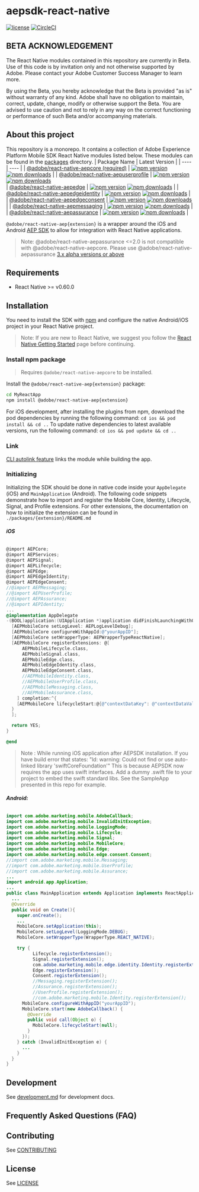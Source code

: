# aepsdk-react-native

[![license](https://img.shields.io/npm/l/@adobe/react-native-aepcore.svg)](./LICENSE)
[![CircleCI](https://circleci.com/gh/adobe/aepsdk-react-native/tree/main.svg?style=svg)](https://circleci.com/gh/adobe/aepsdk-react-native/tree/main)

## BETA ACKNOWLEDGEMENT

The React Native modules contained in this repository are currently in Beta. Use of this code is by invitation only and not otherwise supported by Adobe. Please contact your Adobe Customer Success Manager to learn more.

By using the Beta, you hereby acknowledge that the Beta is provided "as is" without warranty of any kind. Adobe shall have no obligation to maintain, correct, update, change, modify or otherwise support the Beta. You are advised to use caution and not to rely in any way on the correct functioning or performance of such Beta and/or accompanying materials.

## About this project

This repository is a monorepo. It contains a collection of Adobe Experience Platform Mobile SDK React Native modules listed below. These modules can be found in the [packages](./packages) directory.
| Package Name | Latest Version |
| ---- | ---- |
|  [@adobe/react-native-aepcore (required)](./packages/core)    |   [![npm version](https://badge.fury.io/js/%40adobe%2Freact-native-aepcore.svg)](https://www.npmjs.com/package/@adobe/react-native-aepcore) [![npm downloads](https://img.shields.io/npm/dm/@adobe/react-native-aepcore)](https://www.npmjs.com/package/@adobe/react-native-aepcore) |
|  [@adobe/react-native-aepuserprofile](./packages/userprofile)    |   [![npm version](https://badge.fury.io/js/%40adobe%2Freact-native-aepuserprofile.svg)](https://www.npmjs.com/package/@adobe/react-native-aepuserprofile) [![npm downloads](https://img.shields.io/npm/dm/@adobe/react-native-aepuserprofile)](https://www.npmjs.com/package/@adobe/react-native-aepuserprofile)   
|  [@adobe/react-native-aepedge](./packages/edge)    |   [![npm version](https://badge.fury.io/js/%40adobe%2Freact-native-aepedge.svg)](https://www.npmjs.com/package/@adobe/react-native-aepedge) [![npm downloads](https://img.shields.io/npm/dm/@adobe/react-native-aepedge)](https://www.npmjs.com/package/@adobe/react-native-aepedge) |
|  [@adobe/react-native-aepedgeidentity](./packages/edgeidentity)    |   [![npm version](https://badge.fury.io/js/%40adobe%2Freact-native-aepedgeidentity.svg)](https://www.npmjs.com/package/@adobe/react-native-aepedgeidentity) [![npm downloads](https://img.shields.io/npm/dm/@adobe/react-native-aepedgeidentity)](https://www.npmjs.com/package/@adobe/react-native-aepedgeidentity) |
|  [@adobe/react-native-aepedgeconsent](./packages/edgeconsent)    |   [![npm version](https://badge.fury.io/js/%40adobe%2Freact-native-aepedgeconsent.svg)](https://www.npmjs.com/package/@adobe/react-native-aepedgeconsent) [![npm downloads](https://img.shields.io/npm/dm/@adobe/react-native-aepedgeconsent)](https://www.npmjs.com/package/@adobe/react-native-aepedgeconsent) |
|  [@adobe/react-native-aepmessaging](./packages/messaging)  |  [![npm version](https://badge.fury.io/js/%40adobe%2Freact-native-aepmessaging.svg)](https://www.npmjs.com/package/@adobe/react-native-aepmessaging) [![npm downloads](https://img.shields.io/npm/dm/@adobe/react-native-aepmessaging)](https://www.npmjs.com/package/@adobe/react-native-aepmessaging)  |
|  [@adobe/react-native-aepassurance](./packages/assurance)    |  [![npm version](https://badge.fury.io/js/%40adobe%2Freact-native-aepassurance.svg)](https://www.npmjs.com/package/@adobe/react-native-aepassurance) [![npm downloads](https://img.shields.io/npm/dm/@adobe/react-native-aepassurance)](https://www.npmjs.com/package/@adobe/react-native-aepassurance)  |

`@adobe/react-native-aep{extension}` is a wrapper around the iOS and Android [AEP SDK](https://aep-sdks.gitbook.io/docs/) to allow for integration with React Native applications.

> Note: @adobe/react-native-aepassurance <=2.0 is not compatible with  @adobe/react-native-aepcore. Please use @adobe/react-native-aepassurance [3.x alpha versions or above](./packages/assurance#install-npm-package)

## Requirements

- React Native >= v0.60.0

## Installation

You need to install the SDK with [npm](https://www.npmjs.com/) and configure the native Android/iOS project in your React Native project.

> Note: If you are new to React Native, we suggest you follow the [React Native Getting Started](<https://reactnative.dev>) page before continuing.

### Install npm package

> Requires `@adobe/react-native-aepcore` to be installed.

Install the `@adobe/react-native-aep{extension}` package:

```bash
cd MyReactApp
npm install @adobe/react-native-aep{extension}
```

For iOS development, after installing the plugins from npm, download the pod dependencies by running the following command:
`cd ios && pod install && cd ..`
To update native dependencies to latest available versions, run the following command:
`cd ios && pod update && cd ..`

### Link

[CLI autolink feature](https://github.com/react-native-community/cli/blob/master/docs/autolinking.md) links the module while building the app.

### Initializing

Initializing the SDK should be done in native code inside your `AppDelegate` (iOS) and `MainApplication` (Android). The following code snippets demonstrate how to import and register the Mobile Core, Identity, Lifecycle, Signal, and Profile extensions. For other extensions, the documentation on how to initialize the extension can be found in `./packages/{extension}/README.md`

###### **iOS**
```objective-c
@import AEPCore;
@import AEPServices;
@import AEPSignal;
@import AEPLifecycle;
@import AEPEdge;
@import AEPEdgeIdentity;
@import AEPEdgeConsent;
//@import AEPMessaging;
//@import AEPUserProfile;
//@import AEPAssurance;
//@import AEPIdentity;
...
@implementation AppDelegate
-(BOOL)application:(UIApplication *)application didFinishLaunchingWithOptions:(NSDictionary *)launchOptions {
  [AEPMobileCore setLogLevel: AEPLogLevelDebug];
  [AEPMobileCore configureWithAppId:@"yourAppID"];
  [AEPMobileCore setWrapperType: AEPWrapperTypeReactNative];
  [AEPMobileCore registerExtensions: @[
      AEPMobileLifecycle.class,
      AEPMobileSignal.class,
      AEPMobileEdge.class,
      AEPMobileEdgeIdentity.class,
      AEPMobileEdgeConsent.class,
      //AEPMobileIdentity.class,
      //AEPMobileUserProfile.class,
      //AEPMobileMessaging.class,
      //AEPMobileAssurance.class,
    ] completion:^{
    [AEPMobileCore lifecycleStart:@{@"contextDataKey": @"contextDataVal"}];
  }
  ];

  return YES;
}

@end

```

> Note : While running iOS application after AEPSDK installation. If you have build error that states:
>  "ld: warning: Could not find or use auto-linked library 'swiftCoreFoundation'"
> This is because AEPSDK now requires the app uses swift interfaces. Add a dummy .swift file to your project to embed the swift standard libs. See the SampleApp presented in this repo for example.

###### **Android:**
```java
import com.adobe.marketing.mobile.AdobeCallback;
import com.adobe.marketing.mobile.InvalidInitException;
import com.adobe.marketing.mobile.LoggingMode;
import com.adobe.marketing.mobile.Lifecycle;
import com.adobe.marketing.mobile.Signal;
import com.adobe.marketing.mobile.MobileCore;
import com.adobe.marketing.mobile.Edge;
import com.adobe.marketing.mobile.edge.consent.Consent;
//import com.adobe.marketing.mobile.Messaging;
//import com.adobe.marketing.mobile.UserProfile;
//import com.adobe.marketing.mobile.Assurance;
...
import android.app.Application;
...
public class MainApplication extends Application implements ReactApplication {
  ...
  @Override
  public void on Create(){
    super.onCreate();
    ...
    MobileCore.setApplication(this);
    MobileCore.setLogLevel(LoggingMode.DEBUG);
    MobileCore.setWrapperType(WrapperType.REACT_NATIVE);

    try {
          Lifecycle.registerExtension();
          Signal.registerExtension();
          com.adobe.marketing.mobile.edge.identity.Identity.registerExtension();
          Edge.registerExtension();
          Consent.registerExtension();
          //Messaging.registerExtension();
          //Assurance.registerExtension();
          //UserProfile.registerExtension();
          //com.adobe.marketing.mobile.Identity.registerExtension();
      MobileCore.configureWithAppID("yourAppID");
      MobileCore.start(new AdobeCallback() {
        @Override
        public void call(Object o) {
          MobileCore.lifecycleStart(null);
        }
      });
    } catch (InvalidInitException e) {
      ...
    }
  }
}   
```


## Development

See [development.md](./docs/development.md) for development docs.

## Frequently Asked Questions (FAQ)


## Contributing
See [CONTRIBUTING](CONTRIBUTING.md)

## License
See [LICENSE](LICENSE)
